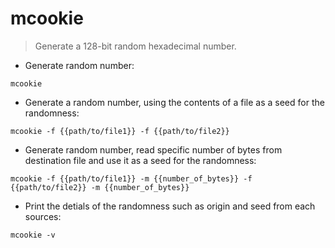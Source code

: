 # mcookie

> Generate a 128-bit random hexadecimal number.

- Generate random number:

`mcookie`

- Generate a random number, using the contents of a file as a seed for the randomness:

`mcookie -f {{path/to/file1}} -f {{path/to/file2}}`

- Generate random number, read specific number of bytes from destination file and use it as a seed for the randomness:

`mcookie -f {{path/to/file1}} -m {{number_of_bytes}} -f {{path/to/file2}} -m {{number_of_bytes}}`

- Print the detials of the randomness such as origin and seed from each sources:

`mcookie -v`
